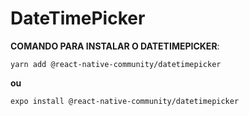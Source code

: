 # DateTimePicker

**COMANDO PARA INSTALAR O DATETIMEPICKER**: 

`yarn add @react-native-community/datetimepicker`

**ou**

`expo install @react-native-community/datetimepicker`
